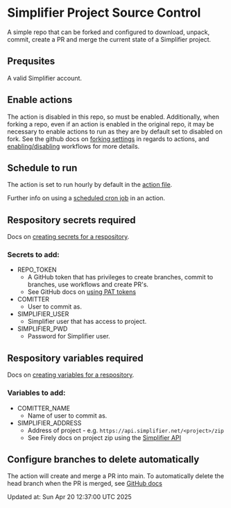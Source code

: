 # Simplifier Project Source Control

A simple repo that can be forked and configured to download, unpack, commit, create a PR and merge the current state of a Simplifier project.  

## Prequsites

A valid Simplifier account.

## Enable actions

The action is disabled in this repo, so must be enabled.  Additionally, when forking a repo, even if an action is enabled in the original repo, it may be necessary to enable actions to run as they are by default set to disabled on fork.  See the github docs on [forking settings](https://docs.github.com/en/repositories/managing-your-repositorys-settings-and-features/enabling-features-for-your-repository/managing-github-actions-settings-for-a-repository#controlling-changes-from-forks-to-workflows-in-public-repositories) in regards to actions, and [enabling/disabling](https://docs.github.com/en/actions/managing-workflow-runs/disabling-and-enabling-a-workflow) workflows for more details.

## Schedule to run

The action is set to run hourly by default in the [action file](.github/workflows/backup.yml#L6).  

Further info on using a [scheduled cron job](https://docs.github.com/en/actions/using-workflows/events-that-trigger-workflows#schedule) in an action.

## Respository secrets required

Docs on [creating secrets for a respository](https://docs.github.com/en/actions/security-guides/encrypted-secrets#creating-encrypted-secrets-for-a-repository).

### Secrets to add:

* REPO_TOKEN  
  * A GitHub token that has privileges to create branches, commit to branches, use workflows and create PR's.  
  * See GitHub docs on [using PAT tokens](https://docs.github.com/en/authentication/keeping-your-account-and-data-secure/managing-your-personal-access-tokens)
* COMITTER  
  * User to commit as.  
* SIMPLIFIER_USER  
  * Simplifier user that has access to project.  
* SIMPLIFIER_PWD  
  * Password for Simplifier user.

## Respository variables required

Docs on [creating variables for a respository](https://docs.github.com/en/actions/learn-github-actions/variables#creating-configuration-variables-for-a-repository).

### Variables to add:

* COMITTER_NAME
  * Name of user to commit as.
* SIMPLIFIER_ADDRESS
  * Address of project - e.g. `https://api.simplifier.net/<project>/zip`
  * See Firely docs on project zip using the [Simplifier API](https://docs.fire.ly/projects/Simplifier/features/api.html#project-zip-api)

## Configure branches to delete automatically

The action will create and merge a PR into main.  To automatically delete the head branch when the PR is merged, see [GitHub docs](https://docs.github.com/en/repositories/configuring-branches-and-merges-in-your-repository/configuring-pull-request-merges/managing-the-automatic-deletion-of-branches) 

Updated at: Sun Apr 20 12:37:00 UTC 2025
